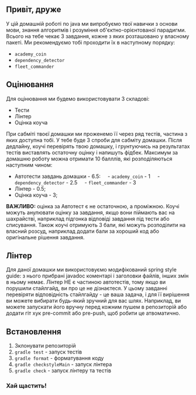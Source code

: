 ## Привіт, друже

У цій домашній роботі по java ми випробуємо твої навички з основи мови, знання алгоритмів і розуміння об'єктно-орієнтованої парадигми.
Всього на тебе чекає 3 завдання, кожне з яких розташовано у власному пакеті. Ми рекомендуємо тобі проходити їх в наступному порядку:
- `academy_coin`
- `dependency_detector`
- `fleet_commander`

## Оцінювання

Для оцінювання ми будемо використовувати 3 складові:

- Тести
- Лінтер
- Оцінка коуча

При сабміті твоєї домашки ми проженемо її через ряд тестів, частина з яких доступна тобі. У тебе буде 3 спроби для сабміту домашки.
Після дедлайну, коучі перевірять твою домашку, і грунтуючись на результатах тестів виставлять остаточну оцінку і напишуть фідбек.
Максимум за домашню роботу можна отримати 10 балллів, які розподіляються наступним чином:

- Автотести завдань домашки - 6.5:
    - `academy_coin` - 1
    - `dependency_detector` - 2.5
    - `fleet_commander` - 3
- Лінтер - 0.5;
- Оцінка коуча - 3;

**ВАЖЛИВО:** оцінка за Автотест є не остаточною, а проміжною. Коучі можуть анулювати оцінку за завдання,
якщо вони піймають вас на шахрайстві, наприклад підгонка відповіді завдання під тести або списування. Також коучі отримують 3 бали,
які можуть розподілити на власний розсуд, наприклад додати бали за хороший код або оригінальне рішення завдання.

## Лінтер

Для даної домашки ми використовуємо модифікований spring style guide: з нього прибрані javadoc коментарі і заголовки файлів,
інших змін в ньому немає. Лінтер НЕ є частиною автотестів, тому якщо ви порушили стайлгайд, ви про це не дізнаєтеся.
У цьому завданні перевіряти відповідність стайлгайду - це ваша задача, і для її вирішення ви можете вибирати будь-який зручний для вас шлях.
Наприклад, ви можете запускати його вручну перед кожним пушем в репозиторій або додати гіт хук pre-commit або pre-push,
щоб робити це атвоматично.

## Встановлення

1. Зклонувати репозиторій
2. `gradle test` - запуск тестів
3. `gradle format` - форматування коду
4. `gradle checkstyleMain` - запуск лінтера
5. `gradle check` - запуск лінтеру та тестів

### Хай щастить!
